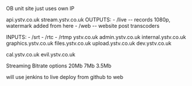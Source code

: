 OB unit site just uses own IP

api.ystv.co.uk
stream.ystv.co.uk
  OUTPUTS:
	- /live -- records 1080p, watermark added from here
	- /web -- website post transcoders

  INPUTS:
	- /srt
	- /rtc
	- /rtmp
ystv.co.uk
admin.ystv.co.uk
internal.ystv.co.uk
graphics.ystv.co.uk
files.ystv.co.uk
upload.ystv.co.uk
dev.ystv.co.uk

cal.ystv.co.uk
evil.ystv.co.uk


Streaming Bitrate options
20Mb
7Mb
3.5Mb

will use jenkins to live deploy from github to web
